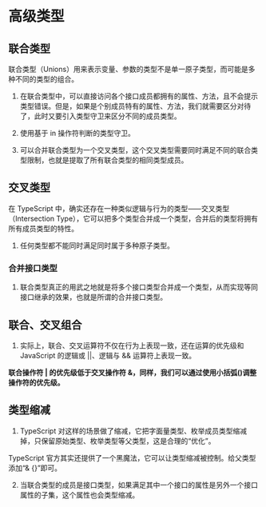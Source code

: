 # 高级类型

## 联合类型

联合类型（Unions）⽤来表示变量、参数的类型不是单⼀原⼦类型，⽽可能是多种不同的类型的组合。

1. 在联合类型中，可以直接访问各个接⼝成员都拥有的属性、⽅法，且不会提示类型错误。但是，如果是个别成员特有的属性、⽅法，我们就需要区分对待了，此时⼜要引⼊类型守卫来区分不同的成员类型。

2. 使用基于 in 操作符判断的类型守卫。

3. 可以合并联合类型为⼀个交叉类型，这个交叉类型需要同时满⾜不同的联合类型限制，也就是提取了所有联合类型的相同类型成员。

## 交叉类型

在 TypeScript 中，确实还存在⼀种类似逻辑与⾏为的类型⸺交叉类型（Intersection Type），它可以把多个类型合并成⼀个类型，合并后的类型将拥有所有成员类型的特性。

1. 任何类型都不能同时满足同时属于多种原子类型。

### 合并接口类型

1. 联合类型真正的⽤武之地就是将多个接⼝类型合并成⼀个类型，从⽽实现等同接⼝继承的效果，也就是所谓的合并接⼝类型。

## 联合、交叉组合

1. 实际上，联合、交叉运算符不仅在⾏为上表现⼀致，还在运算的优先级和 JavaScript 的逻辑或 ||、逻辑与 && 运算符上表现⼀致。

**联合操作符 | 的优先级低于交叉操作符 &，同样，我们可以通过使⽤⼩括弧()调整操作符的优先级。**

## 类型缩减

1. TypeScript 对这样的场景做了缩减，它把字⾯量类型、枚举成员类型缩减掉，只保留原始类型、枚举类型等⽗类型，这是合理的“优化”。

TypeScript 官⽅其实还提供了⼀个⿊魔法，它可以让类型缩减被控制。给⽗类型添加“& {}”即可。

2. 当联合类型的成员是接⼝类型，如果满⾜其中⼀个接⼝的属性是另外⼀个接⼝属性的⼦集，这个属性也会类型缩减。
